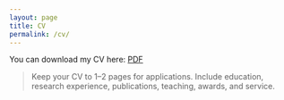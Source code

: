 ```yaml
---
layout: page
title: CV
permalink: /cv/
---
```


You can download my CV here: [PDF](/assets/cv/YiranLi_CV.pdf)

> Keep your CV to 1–2 pages for applications. Include education, research experience, publications, teaching, awards, and service.

